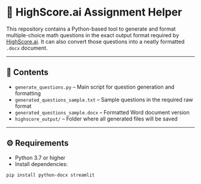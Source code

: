 # 🎯 HighScore.ai Assignment Helper

This repository contains a Python-based tool to generate and format multiple-choice math questions in the exact output format required by [HighScore.ai](https://highscore.ai). It can also convert those questions into a neatly formatted `.docx` document.

---

## 📂 Contents

- `generate_questions.py` – Main script for question generation and formatting  
- `generated_questions_sample.txt` – Sample questions in the required raw format  
- `generated_questions_sample.docx` – Formatted Word document version  
- `highscore_output/` – Folder where all generated files will be saved  

---

## ⚙️ Requirements

- Python 3.7 or higher  
- Install dependencies:

```bash
pip install python-docx streamlit
